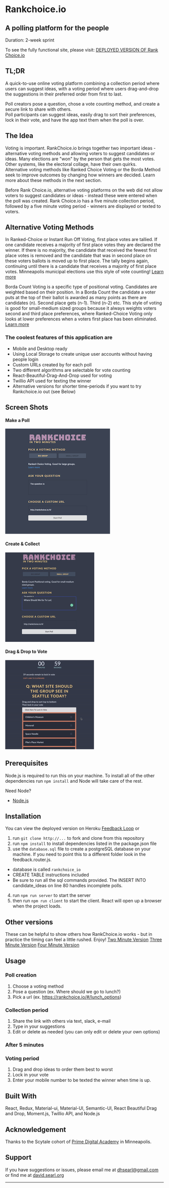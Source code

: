 # Rankchoice.io
## A polling platform for the people

Duration: 2-week sprint

To see the fully functional site, please visit:   [DEPLOYED VERSION OF Rank Choice.io](https://rankchoice.io/) 


## TL;DR
A quick-to-use online voting platform combining a collection period where users can suggest ideas, with a voting period where users drag-and-drop the suggestions in their preferred order from first to last.

Poll creators pose a question, chose a vote counting method, and create a secure link to share with others.  
Poll participants can suggest ideas, easily drag to sort their preferences, lock in their vote, and have the app text them when the poll is over.

## The Idea

Voting is important. RankChoice.io brings together two important ideas - alternative voting methods and allowing voters to suggest candidates or ideas.  Many elections are "won" by the person that gets the most votes.  Other systems, like the electoral collage, have their own quirks.  
Alternative voting methods like Ranked Choice Voting or the Borda Method seek to improve outcomes by changing how winners are decided.  Learn more about these methods in the next section.  

Before Rank Choice.io, alternative voting  platforms on the web did not allow voters to suggest candidates or ideas - instead these were entered when the poll was created.  Rank Choice.io has a five minute collection period, followed by a five minute voting period - winners are displayed or texted to voters.

## Alternative Voting Methods

In Ranked-Choice or Instant Run Off Voting, first place votes are tallied. If one candidate receives a majority of first place votes they are declared the winner. If there is no majority, the candidate that received the fewest first place votes is removed and the candidate that was in second place on these voters ballots is moved up to first place. The tally begins again, continuing until there is a candidate that receives a majority of first place votes.
Minneapolis municipal elections use this style of vote counting!
[Learn more](https://en.wikipedia.org/wiki/Ranked_voting)

Borda Count Voting is a specific type of positional voting. Candidates are weighted based on their position. In a Borda Count the candidate a voter puts at the top of their ballot is awarded as many points as there are candidates (n). Second place gets (n-1). Third (n-2) etc. This style of voting is good for small-medium sized groups because it always weights voters second and third place preferences, where Ranked-Choice Voting only looks at lower preferences when a voters first place has been eliminated.
[Learn more](https://en.wikipedia.org/wiki/Borda_count)


### The coolest features of this application are
* Mobile and Desktop ready
* Using Local Storage to create unique user accounts without having people login
* Custom URLs created by for each poll
* Two different algorithms are selectable for vote counting
* React-Beautiful-Drag-And-Drop used for voting
* Twillio API used for texting the winner
* Alternative versions for shorter time-periods if you want to try Rankchoice.io out (see Below)

## Screen Shots

#### Make a Poll
![Poll Creation](/screenshots/rc_static.png)

#### Create & Collect
![Creating poll](/screenshots/rc_smaller_two.gif)

#### Drag & Drop to Vote
![Voting](/screenshots/rc_bigger_vote.gif)


## Prerequisites

Node.js is required to run this on your machine.  To install all of the other dependencies run ` npm install ` and Node will take care of the rest.

Need Node?
- [Node.js](https://nodejs.org/en/)

## Installation

You can view the deployed version on Heroku  [Feedback Loop](https://rankchoice.io) or

1. run `git clone http://...` to fork and clone from this repository
2. run `npm install` to install dependencies listed in the package.json file
3. use the `database.sql` file to create a postgreSQL database on your machine.  If you need to point this to a different folder look in the feedback.router.js.
  * database is called `rankchoice_io`
  * CREATE TABLE instructions included
  * Be sure to run all the sql commands provided. The INSERT INTO candidate_ideas on line 80 handles incomplete polls.
4. run `npm run server` to start the server
5. then run `npm run client` to start the client.  React will open up a browser when the project loads.

## Other versions
These can be helpful to show others how RankChoice.io works - but in practice the timing can feel a little rushed. Enjoy!
[Two Minute Version](http://two.rankchoice.io)
[Three Minute Version](http://three.rankchoice.io)
[Four Minute Version](http://four.rankchoice.io)

## Usage
### Poll creation
1. Choose a voting method
2. Pose a question (ex. Where should we go to lunch?)
3. Pick a url (ex. https://rankchoice.io/#/lunch_options)

### Collection period
1. Share the link with others via text, slack, e-mail
2. Type in your suggestions
3. Edit or delete as needed (you can only edit or delete your own options)

### After 5 minutes

### Voting period
1. Drag and drop ideas to order them best to worst
2. Lock in your vote
3. Enter your mobile number to be texted the winner when time is up.


## Built With

React, Redux, Material-ui, Material-UI, Semantic-UI, React Beautiful Drag and Drop, Moment.js, Twillio API, and Node.js


## Acknowledgement
Thanks to the Scytale cohort of  [Prime Digital Academy](www.primeacademy.io) in Minneapolis.

## Support
If you have suggestions or issues, please email me at [dhsearl@gmail.com](mailto:dhsearl@gmail.com) or find me at [david.searl.org](https://david.searl.org)

---
